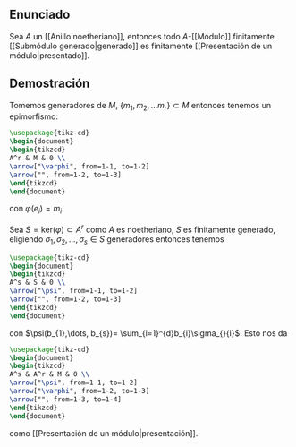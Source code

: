 
## Enunciado

Sea $A$ un [[Anillo noetheriano]], entonces todo $A$-[[Módulo]] finitamente [[Submódulo generado|generado]] es finitamente [[Presentación de un módulo|presentado]].

## Demostración

Tomemos generadores de $M$, $\{ m_{1},m_{2},\dots m_{r} \} \subset M$ entonces tenemos un epimorfismo:

```tikz
\usepackage{tikz-cd}
\begin{document}
\begin{tikzcd}
A^r & M & 0 \\
\arrow["\varphi", from=1-1, to=1-2]
\arrow["", from=1-2, to=1-3]
\end{tikzcd}
\end{document}
```
con $\varphi(e_{i})=m_{i}$.

Sea $S=\text{ker}(\varphi)\subset A^{r}$ como $A$ es noetheriano, $S$ es finitamente generado, eligiendo $\sigma_{1},\sigma_{2},\dots,\sigma_{s} \in S$ generadores entonces tenemos

```tikz
\usepackage{tikz-cd}
\begin{document}
\begin{tikzcd}
A^s & S & 0 \\
\arrow["\psi", from=1-1, to=1-2]
\arrow["", from=1-2, to=1-3]
\end{tikzcd}
\end{document}
```
con $\psi(b_{1},\dots, b_{s})= \sum_{i=1}^{d}b_{i}\sigma_{}{i}$. Esto nos da

```tikz
\usepackage{tikz-cd}
\begin{document}
\begin{tikzcd}
A^s & A^r & M & 0 \\
\arrow["\psi", from=1-1, to=1-2]
\arrow["\varphi", from=1-2, to=1-3]
\arrow["", from=1-3, to=1-4]
\end{tikzcd}
\end{document}
```
como [[Presentación de un módulo|presentación]].

